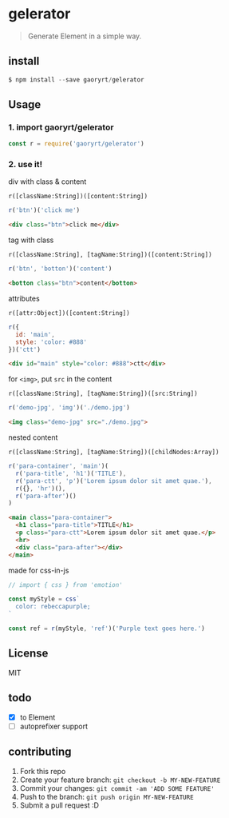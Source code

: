 # gelerator
> Generate Element in a simple way.

## install
```javascript
$ npm install --save gaoryrt/gelerator
```

## Usage
### 1. import gaoryrt/gelerator
```javascript
const r = require('gaoryrt/gelerator')
```

### 2. use it!

div with class & content

`r([className:String])([content:String])`

```javascript
r('btn')('click me')
```

```html
<div class="btn">click me</div>
```

tag with class

`r([className:String], [tagName:String])([content:String])`

```javascript
r('btn', 'botton')('content')
```

```html
<botton class="btn">content</botton>
```

attributes

`r([attr:Object])([content:String])`

```javascript
r({
  id: 'main',
  style: 'color: #888'
})('ctt')
```

```html
<div id="main" style="color: #888">ctt</div>
```

for `<img>`, put `src` in the content

`r([className:String], [tagName:String])([src:String])`

```javascript
r('demo-jpg', 'img')('./demo.jpg')
```

```html
<img class="demo-jpg" src="./demo.jpg">
```

nested content

`r([className:String], [tagName:String])([childNodes:Array])`

```javascript
r('para-container', 'main')(
  r('para-title', 'h1')('TITLE'),
  r('para-ctt', 'p')('Lorem ipsum dolor sit amet quae.'),
  r({}, 'hr')(),
  r('para-after')()
)
```

```html
<main class="para-container">
  <h1 class="para-title">TITLE</h1>
  <p class="para-ctt">Lorem ipsum dolor sit amet quae.</p>
  <hr>
  <div class="para-after"></div>
</main>
```


made for css-in-js
```javascript
// import { css } from 'emotion'

const myStyle = css`
  color: rebeccapurple;
`

const ref = r(myStyle, 'ref')('Purple text goes here.')
```

## License
MIT

## todo
- [x] to Element
- [ ] autoprefixer support

## contributing
1. Fork this repo
2. Create your feature branch: `git checkout -b MY-NEW-FEATURE`
3. Commit your changes: `git commit -am 'ADD SOME FEATURE'`
4. Push to the branch: `git push origin MY-NEW-FEATURE`
5. Submit a pull request :D

